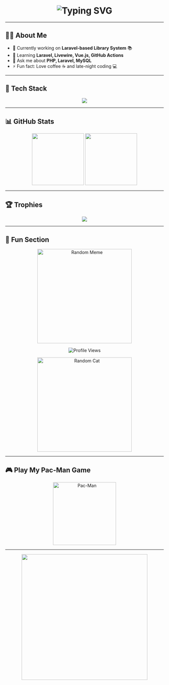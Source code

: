 <h1 align="center">
  <img src="https://readme-typing-svg.herokuapp.com?font=Fira+Code&size=30&pause=1000&color=FF5733&width=500&lines=Hi+There!+I'm+Rizki+;Laravel+%26+PHP+Developer;Open+Source+Enthusiast" alt="Typing SVG" />
</h1>

---

## 👨‍💻 About Me
- 🔭 Currently working on **Laravel-based Library System** 📚
- 🌱 Learning **Laravel, Livewire, Vue.js, GitHub Actions**
- 💬 Ask me about **PHP, Laravel, MySQL**
- ⚡ Fun fact: Love coffee ☕ and late-night coding 💻

---

## 🚀 Tech Stack
<p align="center">
<img src="https://skillicons.dev/icons?i=laravel,php,js,html,css,bootstrap,tailwind,mysql,sqlite,git,github,vscode,postman" />
</p>

---

## 📊 GitHub Stats
<p align="center">
<img src="https://github-readme-stats.vercel.app/api?username=rizki12-cyber&show_icons=true&theme=tokyonight" height="165" />
<img src="https://github-readme-streak-stats.herokuapp.com/?user=rizki12-cyber&theme=tokyonight" height="165" />
</p>

---

## 🏆 Trophies
<p align="center">
<img src="https://github-profile-trophy.vercel.app/?username=rizki12-cyber&theme=radical&no-frame=true&column=3&title=Commit,Stars,Repositories" />
</p>

---

## 🎯 Fun Section
<p align="center">
  <!-- Random Dev Meme -->
  <img src="https://random-memer.herokuapp.com/" width="300" alt="Random Meme" />
</p>

<p align="center">
  <!-- Visitor Counter -->
  <img src="https://komarev.com/ghpvc/?username=rizki12-cyber&label=Profile%20Views&color=blue&style=flat-square" alt="Profile Views" />
</p>

<p align="center">
  <!-- Random Cat Image -->
  <img src="https://cataas.com/cat/gif" width="300" alt="Random Cat" />
</p>


---

## 🎮 Play My Pac-Man Game
<p align="center">
<a href="https://rizki12-cyber.github.io/pacman/" target="_blank">
  <img src="https://media.giphy.com/media/IThjAlJnD9WNO/giphy.gif" width="200" alt="Pac-Man" />
</a>
</p>

---

<p align="center">
  <img src="https://media.giphy.com/media/qgQUggAC3Pfv687qPC/giphy.gif" width="400" />
</p>
